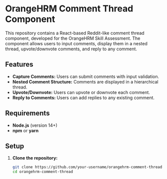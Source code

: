 # OrangeHRM Comment Thread Component

This repository contains a React-based Reddit-like comment thread component, developed for the OrangeHRM Skill Assessment. The component allows users to input comments, display them in a nested thread, upvote/downvote comments, and reply to any comment.

## Features

- **Capture Comments:** Users can submit comments with input validation.
- **Nested Comment Structure:** Comments are displayed in a hierarchical thread.
- **Upvote/Downvote:** Users can upvote or downvote each comment.
- **Reply to Comments:** Users can add replies to any existing comment.

## Requirements

- **Node.js** (version 14+)
- **npm** or **yarn**

## Setup

1. **Clone the repository:**

   ```bash
   git clone https://github.com/your-username/orangehrm-comment-thread.git
   cd orangehrm-comment-thread

